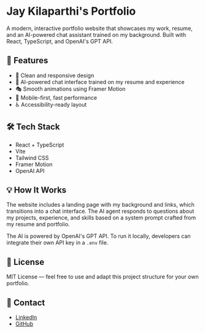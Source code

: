 # Jay Kilaparthi's Portfolio

A modern, interactive portfolio website that showcases my work, resume, and an AI-powered chat assistant trained on my background. Built with React, TypeScript, and OpenAI's GPT API.

## 🌟 Features

- 🎨 Clean and responsive design
- 💬 AI-powered chat interface trained on my resume and experience
- 🎭 Smooth animations using Framer Motion
- 📱 Mobile-first, fast performance
- ♿ Accessibility-ready layout

## 🛠 Tech Stack

- React + TypeScript
- Vite
- Tailwind CSS
- Framer Motion
- OpenAI API

## 💡 How It Works

The website includes a landing page with my background and links, which transitions into a chat interface. The AI agent responds to questions about my projects, experience, and skills based on a system prompt crafted from my resume and portfolio.

The AI is powered by OpenAI's GPT API. To run it locally, developers can integrate their own API key in a `.env` file.

## 📄 License

MIT License — feel free to use and adapt this project structure for your own portfolio.

## 🔗 Contact

- [LinkedIn](https://linkedin.com/in/jayvk)
- [GitHub](https://github.com/jayakeerthk)
